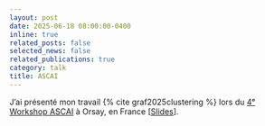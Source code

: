 ```yaml
---
layout: post
date: 2025-06-18 08:00:00-0400
inline: true
related_posts: false
selected_news: false
related_publications: true
category: talk
title: ASCAI
---
```

J’ai présenté mon travail {% cite graf2025clustering %} lors du <a href="https://www.imo.universite-paris-saclay.fr/fr/conf/ascai-meeting/">4ᵉ Workshop ASCAI</a> à Orsay, en France \[<a href="https://victorthuot.github.io/assets/pdf/slides_ASCAI_june2025.pdf">Slides</a>].
